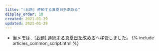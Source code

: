 ```yaml
---
title: "[お題] 連続する真夏日を求める"
display_order: 10
created: 2021-01-29
updated: 2021-01-29
---
```

- 当メモは、[\[お題\] 連続する真夏日を求める](https://thinktwice.tech/it/problem/hot_summer_day/)へ移管しました。
{% include articles_common_script.html %}
